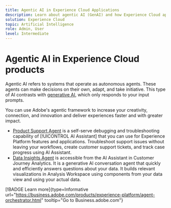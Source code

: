 ```yaml
---
title: Agentic AI in Experience Cloud Applications
description: Learn about agentic AI (GenAI) and how Experience Cloud applications use Adobe's agentic framework. 
solution: Experience Cloud
topic: Artificial Intelligence
role: Admin, User
level: Intermediate
---
```

# Agentic AI in Experience Cloud products

Agentic AI refers to systems that operate as autonomous agents. These agents can make decisions on their own, adapt, and take initiative. This type of AI contrasts with [generative AI](generative-ai.md), which only responds to your input prompts.

You can use Adobe's agentic framework to increase your creativity, connection, and innovation and deliver experiences faster and with greater impact. 

* [Product Support Agent](https://experienceleague.adobe.com/en/docs/experience-platform/ai-assistant/new-features/customer-support) is a self-serve debugging and troubleshooting capability of [!UICONTROL AI Assistant] that you can use for Experience Platform features and applications. Troubleshoot support issues without leaving your workflows, create customer support tickets, and track case progress using AI Assistant.
* [Data Insights Agent](https://experienceleague.adobe.com/en/docs/analytics-platform/using/cja-overview/cja-b2c-overview/data-analysis-ai) is accessible from the AI Assistant in Customer Journey Analytics. It is a generative AI conversation agent that quickly and efficiently answers questions about your data. It builds relevant visualizations in Analysis Workspace using components from your data view and using your actual data.

[!BADGE Learn more]{type=Informative url="https://business.adobe.com/products/experience-platform/agent-orchestrator.html" tooltip="Go to Business.adobe.com"}

